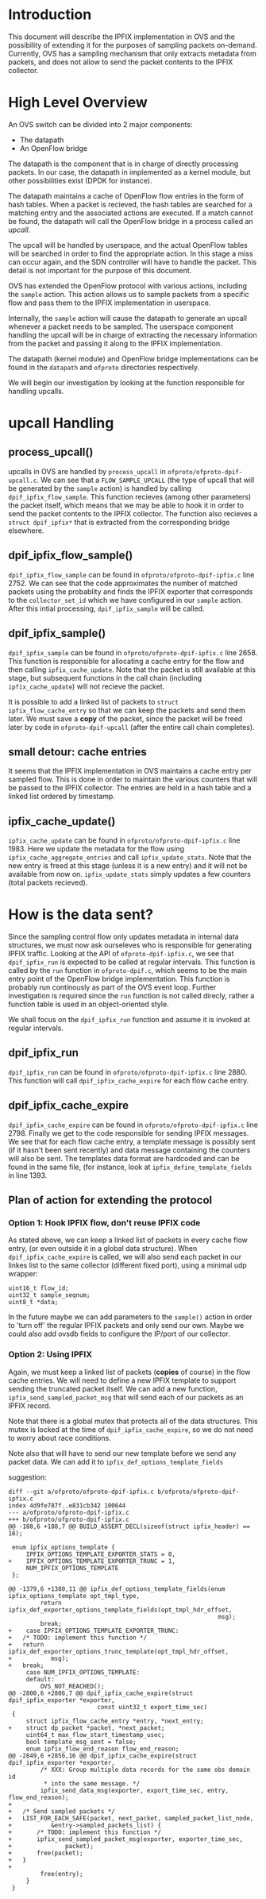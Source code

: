 # Introduction
This document will describe the IPFIX implementation in OVS and the possibility
of extending it for the purposes of sampling packets on-demand. Currently, OVS
has a sampling mechanism that only extracts metadata from packets, and does not
allow to send the packet contents to the IPFIX collector.

# High Level Overview
An OVS switch can be divided into 2 major components:
- The datapath
- An OpenFlow bridge

The datapath is the component that is in charge of directly processing packets.
In our case, the datapath in implemented as a kernel module, but other
possibilities exist (DPDK for instance).

The datapath maintains a cache of OpenFlow flow entries in the form of hash
tables. When a packet is recieved, the hash tables are searched for a matching
entry and the associated actions are executed. If a match cannot be found, the
datapath will call the OpenFlow bridge in a process called an _upcall_.

The upcall will be handled by userspace, and the actual OpenFlow tables will be
searched in order to find the appropriate action. In this stage a miss can
occur again, and the SDN controller will have to handle the packet. This detail
is not important for the purpose of this document.

OVS has extended the OpenFlow protocol with various actions, including the
`sample` action. This action allows us to sample packets from a specific flow
and pass them to the IPFIX implementation in userspace.

Internally, the `sample` action will cause the datapath to generate an upcall
whenever a packet needs to be sampled. The userspace component handling the
upcall will be in charge of extracting the necessary information from the
packet and passing it along to the IPFIX implementation.

The datapath (kernel module) and OpenFlow bridge implementations can be found
in the `datapath` and `ofproto` directories respectively.

We will begin our investigation by looking at the function responsible for
handling upcalls.

# upcall Handling
## process_upcall()
upcalls in OVS are handled by `process_upcall` in `ofproto/ofproto-dpif-upcall.c`.
We can see that a `FLOW_SAMPLE_UPCALL` (the type of upcall that will be
generated by the `sample` action) is handled by calling
`dpif_ipfix_flow_sample`. This function recieves (among other parameters) the
packet itself, which means that we may be able to hook it in order to send the
packet contents to the IPFIX collector. The function also recieves a `struct dpif_ipfix*`
that is extracted from the corresponding bridge elsewhere.

## dpif_ipfix_flow_sample()
`dpif_ipfix_flow_sample` can be found in `ofproto/ofproto-dpif-ipfix.c` line 2752.
We can see that the code approximates the number of matched packets using
the probablity and finds the IPFIX exporter that corresponds to the
`collector_set_id` which we have configured in our `sample` action. After this
intial processing, `dpif_ipfix_sample` will be called.

## dpif_ipfix_sample()
`dpif_ipfix_sample` can be found in `ofproto/ofproto-dpif-ipfix.c` line 2658.
This function is responsible for allocating a cache entry for the flow and then
calling `ipfix_cache_update`. Note that the packet is still available at this
stage, but subsequent functions in the call chain (including
`ipfix_cache_update`) will not recieve the packet.

It is possible to add a linked list of packets to
`struct ipfix_flow_cache_entry` so that we can keep the packets and send them
later.  We must save a __copy__ of the packet, since the packet will be freed
later by code in `ofproto-dpif-upcall` (after the entire call chain completes).

## small detour: cache entries
It seems that the IPFIX implementation in OVS maintains a cache entry per
sampled flow. This is done in order to maintain the various counters that will
be passed to the IPFIX collector. The entries are held in a hash table and a
linked list ordered by timestamp.

## ipfix_cache_update()
`ipfix_cache_update` can be found in `ofproto/ofproto-dpif-ipfix.c` line 1983.
Here we update the metadata for the flow using `ipfix_cache_aggregate_entries`
and call `ipfix_update_stats`. Note that the new entry is freed at this stage
(unless it is a new entry) and it will not be available from now on.
`ipfix_update_stats` simply updates a few counters (total packets recieved).

# How is the data sent?
Since the sampling control flow only updates metadata in internal data
structures, we must now ask ourseleves who is responsible for generating IPFIX
traffic. Looking at the API of `ofproto-dpif-ipfix.c`, we see that
`dpif_ipfix_run` is expected to be called at regular intervals. This function
is called by the `run` function in `ofproto-dpif.c`, which seems to be the main
entry point of the OpenFlow bridge implementation. This function is probably
run continously as part of the OVS event loop. Further investigation is
required since the `run` function is not called direcly, rather a function table
is used in an object-oriented style.

We shall focus on the `dpif_ipfix_run` function and assume it is invoked at
regular intervals.

## dpif_ipfix_run
`dpif_ipfix_run` can be found in `ofproto/ofproto-dpif-ipfix.c` line 2880.
This function will call `dpif_ipfix_cache_expire` for each flow cache entry.

## dpif_ipfix_cache_expire
`dpif_ipfix_cache_expire` can be found in `ofproto/ofproto-dpif-ipfix.c` line 2798.
Finally we get to the code responsible for sending IPFIX messages. We see that
for each flow cache entry, a template message is possibly sent (if it hasn't
been sent recently) and data message containing the counters will also be sent.
The templates data format are hardcoded and can be found in the same file, (for
instance, look at `ipfix_define_template_fields` in line 1393.

## Plan of action for extending the protocol

### Option 1: Hook IPFIX flow, don't reuse IPFIX code
As stated above, we can keep a linked list of packets in every cache flow
entry, (or even outside it in a global data structure). When
`dpif_ipfix_cache_expire` is called, we will also send each packet in our
linkes list to the same collector (different fixed port),
using a minimal udp wrapper:

	uint16_t flow_id;
	uint32_t sample_seqnum;
	uint8_t *data;

In the future maybe we can add parameters to the `sample()` action in order to
'turn off' the regular IPFIX packets and only send our own.
Maybe we could also add ovsdb fields to configure the IP/port of our collector.

### Option 2: Using IPFIX
Again, we must keep a linked list of packets (__copies__ of course) in the flow
cache entries. We will need to define a new IPFIX template to support sending
the truncated packet itself. We can add a new function,
`ipfix_send_sampled_packet_msg` that will send each of our packets as an
IPFIX record.

Note that there is a global mutex that protects all of
the data structures. This mutex is locked at the time of
`dpif_ipfix_cache_expire`, so we do not need to worry about race conditions.

Note also that will have to send our new template before we send any packet
data. We can add it to `ipfix_def_options_template_fields`

suggestion:
```
diff --git a/ofproto/ofproto-dpif-ipfix.c b/ofproto/ofproto-dpif-ipfix.c
index 4d9fe787f..e831cb342 100644
--- a/ofproto/ofproto-dpif-ipfix.c
+++ b/ofproto/ofproto-dpif-ipfix.c
@@ -188,6 +188,7 @@ BUILD_ASSERT_DECL(sizeof(struct ipfix_header) == 16);

 enum ipfix_options_template {
     IPFIX_OPTIONS_TEMPLATE_EXPORTER_STATS = 0,
+    IPFIX_OPTIONS_TEMPLATE_EXPORTER_TRUNC = 1,
     NUM_IPFIX_OPTIONS_TEMPLATE
 };

@@ -1379,6 +1380,11 @@ ipfix_def_options_template_fields(enum ipfix_options_template opt_tmpl_type,
         return ipfix_def_exporter_options_template_fields(opt_tmpl_hdr_offset,
                                                           msg);
         break;
+    case IPFIX_OPTIONS_TEMPLATE_EXPORTER_TRUNC:
+	/* TODO: implement this function */
+	return ipfix_def_exporter_options_trunc_template(opt_tmpl_hdr_offset,
+			msg);
+	break;
     case NUM_IPFIX_OPTIONS_TEMPLATE:
     default:
         OVS_NOT_REACHED();
@@ -2800,6 +2806,7 @@ dpif_ipfix_cache_expire(struct dpif_ipfix_exporter *exporter,
                         const uint32_t export_time_sec)
 {
     struct ipfix_flow_cache_entry *entry, *next_entry;
+    struct dp_packet *packet, *next_packet;
     uint64_t max_flow_start_timestamp_usec;
     bool template_msg_sent = false;
     enum ipfix_flow_end_reason flow_end_reason;
@@ -2849,6 +2856,16 @@ dpif_ipfix_cache_expire(struct dpif_ipfix_exporter *exporter,
         /* XXX: Group multiple data records for the same obs domain id
          * into the same message. */
         ipfix_send_data_msg(exporter, export_time_sec, entry, flow_end_reason);
+
+	/* Send sampled packets */
+	LIST_FOR_EACH_SAFE(packet, next_packet, sampled_packet_list_node,
+			&entry->sampled_packets_list) {
+		/* TODO: implement this function */
+		ipfix_send_sampled_packet_msg(exporter, exporter_time_sec,
+				packet);
+		free(packet);
+	}
+
         free(entry);
     }
 }
```
